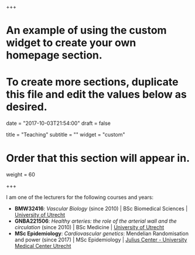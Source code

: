 +++
# An example of using the custom widget to create your own homepage section.
# To create more sections, duplicate this file and edit the values below as desired.

date = "2017-10-03T21:54:00"
draft = false

title = "Teaching"
subtitle = ""
widget = "custom"

# Order that this section will appear in.
weight = 60

+++

I am one of the lecturers for the following courses and years:

* **BMW32416**: *Vascular Biology* (since 2010) | BSc Biomedical Sciences | [University of Utrecht](https://students.uu.nl/en/node/641/exchange-students/course-list-biomedical-sciences)
* **GNBA221506**: *Healthy arteries: the role of the arterial wall and the circulation* (since 2010)  | BSc Medicine | [University of Utrecht](https://students.uu.nl/gnk/geneeskunde-b/onderwijs/minors)
* **MSc Epidemiology**: *Cardiovascular genetics*: Mendelian Randomisation and power (since 2017)  | MSc Epidemiology | [Julius Center - University Medical Center Utrecht](http://portal.juliuscentrum.nl)

